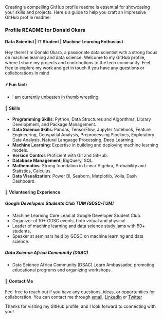 Creating a compelling GitHub profile readme is essential for showcasing your skills and projects. Here's a guide to help you craft an impressive GitHub profile readme:

### Profile README for Donald Okara

#### Data Scientist | IT Student | Machine Learning Enthusiast

Hey there! I'm Donald Okara, a passionate data scientist with a strong focus on machine learning and data science. Welcome to my GitHub profile, where I share my projects and contributions to the tech community. Feel free to explore my work and get in touch if you have any questions or collaborations in mind.

#### ⚡ Fun fact:
- I am currently unbeaten in thumb wrestling.

#### 🚀 Skills

- **Programming Skills**: Python, Data Structures and Algorithms, Library Development, and Package Management.
- **Data Science Skills**: Pandas, TensorFlow, Jupyter Notebook, Feature Engineering, Geospatial Analysis, Preprocessing Pipelines, Exploratory Data Analysis, Natural Language Processing, Deep Learning.
- **Machine Learning**: Expertise in building and deploying machine learning models.
- **Version Control**: Proficient with Git and GitHub.
- **Database Management**: BigQuery, SQL.
- **Mathematics**: Strong foundation in Linear Algebra, Probability and Statistics, Calculus.
- **Data Visualization**: Power BI, Seaborn, Matplotlib, Voila, Dash Dashboard.

#### 🌟 Volunteering Experience

##### Google Developers Students Club TUM (GDSC-TUM)
- Machine Learning Core Lead at Google Developer Student Club.
- Organizer of 10+ GDSC events, both virtual and physical.
- Leader of machine learning and data science study jams with 50+ students.
- Speaker at seminars held by GDSC on machine learning and data science.

##### Data Science Africa Community (DSAC)
- Data Science Africa Community (DSAC) Learn Ambassador, promoting educational programs and organizing workshops.



#### 📩 Contact Me

Feel free to reach out if you have any questions, ideas, or opportunities for collaboration. You can contact me through [email](isoedonald@gmail.com), [LinkedIn](https://www.linkedin.com/in/donald-isoe-a21310255/) or [Twitter](https://twitter.com/don_okara)


Thanks for visiting my GitHub profile, and I look forward to connecting with you!


<!--
**donald-okara/donald-okara** is a ✨ _special_ ✨ repository because its `README.md` (this file) appears on your GitHub profile.

Here are some ideas to get you started:

- 🔭 I’m currently working on ...
- 🌱 I’m currently learning ...
- 👯 I’m looking to collaborate on ...
- 🤔 I’m looking for help with ...
- 💬 Ask me about ...
- 📫 How to reach me: ...
- 😄 Pronouns: ...
- ⚡ Fun fact: ...
-->
